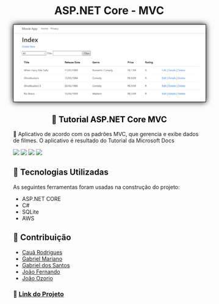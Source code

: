 <h1 align="center">ASP.NET Core - MVC</h1>



<img src="imagesReadme/img1.png" style="border: 1px solid #000; box-shadow: 0 0 1em #000">



<h2 align="center">
    <a href="https://docs.microsoft.com/en-us/aspnet/core/tutorials/first-mvc-app/start-mvc?view=aspnetcore-5.0&tabs=visual-studio" target="_blank" style="color:black; text-decoration:none;"> 🔗 Tutorial ASP.NET Core MVC</a>
</h2>

<p>🚀 Aplicativo de acordo com os padrões MVC, que gerencia e exibe dados de filmes. O aplicativo é resultado do Tutorial da Microsoft Docs</p>

<img src="https://img.shields.io/static/v1?label=ASP.NET Core&message=5.0&color=7159c&style=for-the-badge&logo=CSharp"/> <img src="https://img.shields.io/static/v1?label=&message=Visual Studio Code&color=2159c1&style=for-the-badge&logo=Visual Studio Code"/> <img src="https://img.shields.io/static/v1?label=Microsoft&message=Docs&color=7159c1&style=for-the-badge&logo=Microsoft"/> <img src="https://img.shields.io/static/v1?label=SENAI&message=DOGE&color=f1d075&style=for-the-badge&logo="/>



## :hammer: Tecnologias Utilizadas

As seguintes ferramentas foram usadas na construção do projeto:

- ASP.NET CORE
- C#
- SQLite
- AWS



## :busts_in_silhouette: Contribuição

- [Cauã Rodrigues](https://github.com/CauaRodrigues)
- [Gabriel Mariano](https://github.com/Gabriel-MarianoJ)
- [Gabriel dos Santos](https://github.com/GabrielGSF)
- [João Fernando](https://github.com/Joaocaetano1105)
- [João Ozorio](https://github.com/odrelvic)



### :link: [Link do Projeto]()



